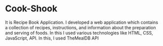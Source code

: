 # Cook-Shook
It is Recipe Book Application. 
I developed a web application which contains a collection of recipes, instructions, and information about the preparation and serving of foods. 
In this I used various technologies like HTML, CSS, JavaScript, API.
In this, I used TheMealDB API
